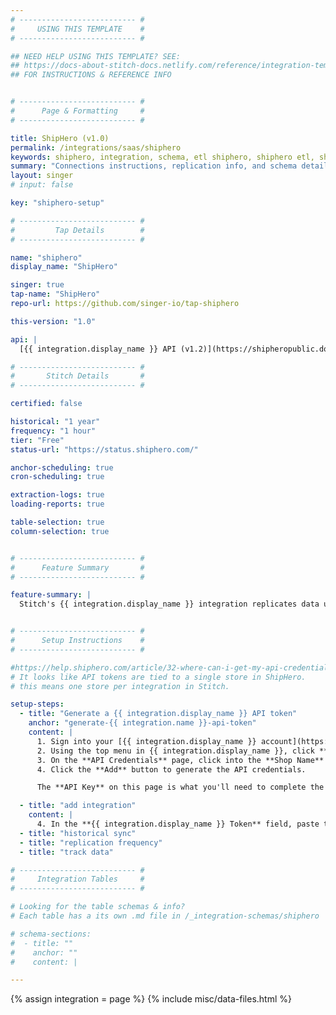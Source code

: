 ```yaml
---
# -------------------------- #
#     USING THIS TEMPLATE    #
# -------------------------- #

## NEED HELP USING THIS TEMPLATE? SEE:
## https://docs-about-stitch-docs.netlify.com/reference/integration-templates/saas/
## FOR INSTRUCTIONS & REFERENCE INFO


# -------------------------- #
#      Page & Formatting     #
# -------------------------- #

title: ShipHero (v1.0)
permalink: /integrations/saas/shiphero
keywords: shiphero, integration, schema, etl shiphero, shiphero etl, shiphero schema
summary: "Connections instructions, replication info, and schema details for Stitch's ShipHero integration."
layout: singer
# input: false

key: "shiphero-setup"

# -------------------------- #
#         Tap Details        #
# -------------------------- #

name: "shiphero"
display_name: "ShipHero"

singer: true 
tap-name: "ShipHero"
repo-url: https://github.com/singer-io/tap-shiphero

this-version: "1.0"

api: |
  [{{ integration.display_name }} API (v1.2)](https://shipheropublic.docs.apiary.io/#reference){:target="new"}

# -------------------------- #
#       Stitch Details       #
# -------------------------- #

certified: false 

historical: "1 year"
frequency: "1 hour"
tier: "Free"
status-url: "https://status.shiphero.com/"

anchor-scheduling: true
cron-scheduling: true

extraction-logs: true
loading-reports: true

table-selection: true
column-selection: true


# -------------------------- #
#      Feature Summary       #
# -------------------------- #

feature-summary: |
  Stitch's {{ integration.display_name }} integration replicates data using the {{ integration.api | flatify | strip }}. Refer to the [Schema](#schema) section for a list of objects available for replication.


# -------------------------- #
#      Setup Instructions    #
# -------------------------- #

#https://help.shiphero.com/article/32-where-can-i-get-my-api-credentials
# It looks like API tokens are tied to a single store in ShipHero.
# this means one store per integration in Stitch.

setup-steps:
  - title: "Generate a {{ integration.display_name }} API token"
    anchor: "generate-{{ integration.name }}-api-token"
    content: |
      1. Sign into your [{{ integration.display_name }} account](https://signin.shiphero.com/){:target="new"}.
      2. Using the top menu in {{ integration.display_name }}, click **My Account > Settings > API**.
      3. On the **API Credentials** page, click into the **Shop Name** field and enter the name of the shop you want to use.
      4. Click the **Add** button to generate the API credentials.

      The **API Key** on this page is what you'll need to complete the setup in Stitch.

  - title: "add integration"
    content: |
      4. In the **{{ integration.display_name }} Token** field, paste the value from the **API Key** field in {{ integration.display_name }}.
  - title: "historical sync"
  - title: "replication frequency"
  - title: "track data"

# -------------------------- #
#     Integration Tables     #
# -------------------------- #

# Looking for the table schemas & info?
# Each table has a its own .md file in /_integration-schemas/shiphero

# schema-sections:
#  - title: ""
#    anchor: ""
#    content: |

---
```

{% assign integration = page %}
{% include misc/data-files.html %}